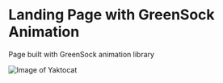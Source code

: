 # Landing Page with GreenSock Animation
Page built with GreenSock animation library

![Image of Yaktocat](https://lh3.googleusercontent.com/tlx_o2zVyZ4U840ItZySOr2I36KgRK_-LnumEyPJ6QW2EmeDSRxvAeNWgS8zG8DIPIBEkGNWA6069CaZT7igm8hGv236QEchgG3oM_-f4veQtvi8Mvzb3C3mJpelmapzqwNQlJFzNhIVFdzyrplK0Ek-I9nN1yJ_cOg0NXCtGC4hOn-Eq4RWVWEji9zk88u9nmujsfU7tkIc6HUigkuDQTBRGmS4Wh1_FACm263f150MCEfgALRWs8jPxGUPRuxK7k9ap3Q0jfPLcPqAEvntKcDWZcl9IIhWQ5CI82gFT1487ZWofsdiQlN7skIYYUXoPdZGa1w3feiI4ktFMAFbDneXWxIKqPfF-_8Rdn7HBTzynaaqvQauYdjfeArYS-coLqsZBv9y80TDtU1iefxhgFSIX3ygL6O-xvyiE1EbE1dOCz8B9Lazm8fggJcvDQ1lWULerEu9m0mcDy7UBV5wBl4d95Lyz_B7zPtXX5wVt4jLJm_u_k7ZFcEPvEHpkWaWsQO7V4WDCeX99XQcXkjKNEOYJaJvfyg5PySVazeIye-_ilCoRBkiMJBLiTz5lkCnlFSwBxo2SQqShfLNj4zoW5uO9wHWOIh5V1j6CndWjNLAzdFgWBA-wQolAN1VRs5bV14rUAFkxK4YIDTYL9wL-tztId88YzLgpNhlmC58mBMjVWtl-CBcudP0KD2x=w1356-h634-no?authuser=0)
